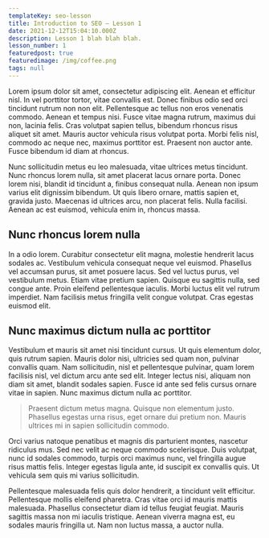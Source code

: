 ```yaml
---
templateKey: seo-lesson
title: Introduction to SEO – Lesson 1
date: 2021-12-12T15:04:10.000Z
description: Lesson 1 blah blah blah.
lesson_number: 1
featuredpost: true
featuredimage: /img/coffee.png
tags: null
---
```


Lorem ipsum dolor sit amet, consectetur adipiscing elit. Aenean et efficitur nisl. In vel porttitor tortor, vitae convallis est. Donec finibus odio sed orci tincidunt rutrum non non elit. Pellentesque ac tellus non eros venenatis commodo. Aenean et tempus nisi. Fusce vitae magna rutrum, maximus dui non, lacinia felis. Cras volutpat sapien tellus, bibendum rhoncus risus aliquet sit amet. Mauris auctor vehicula risus volutpat porta. Morbi felis nisl, commodo ac neque nec, maximus porttitor est. Praesent non auctor ante. Fusce bibendum id diam at rhoncus.

Nunc sollicitudin metus eu leo malesuada, vitae ultrices metus tincidunt. Nunc rhoncus lorem nulla, sit amet placerat lacus ornare porta. Donec lorem nisi, blandit id tincidunt a, finibus consequat nulla. Aenean non ipsum varius elit dignissim bibendum. Ut quis libero ornare, mattis sapien et, gravida justo. Maecenas id ultrices arcu, non placerat felis. Nulla facilisi. Aenean ac est euismod, vehicula enim in, rhoncus massa.

## Nunc rhoncus lorem nulla

In a odio lorem. Curabitur consectetur elit magna, molestie hendrerit lacus sodales ac. Vestibulum vehicula consequat neque vel euismod. Phasellus vel accumsan purus, sit amet posuere lacus. Sed vel luctus purus, vel vestibulum metus. Etiam vitae pretium sapien. Quisque eu sagittis nulla, sed congue ante. Proin eleifend pellentesque iaculis. Morbi luctus elit vel rutrum imperdiet. Nam facilisis metus fringilla velit congue volutpat. Cras egestas euismod elit.

## Nunc maximus dictum nulla ac porttitor

Vestibulum et mauris sit amet nisi tincidunt cursus. Ut quis elementum dolor, quis rutrum sapien. Mauris dolor nisi, ultricies sed quam non, pulvinar convallis quam. Nam sollicitudin, nisl et pellentesque pulvinar, quam lorem facilisis nisl, vel dictum arcu ante sed elit. Integer lectus nisi, aliquam non diam sit amet, blandit sodales sapien. Fusce id ante sed felis cursus ornare vitae in sapien. Nunc maximus dictum nulla ac porttitor. 

>Praesent dictum metus magna. Quisque non elementum justo. Phasellus egestas urna risus, eget ornare dui pretium non. Mauris ultrices mi in sapien sollicitudin commodo. 

Orci varius natoque penatibus et magnis dis parturient montes, nascetur ridiculus mus. Sed nec velit ac neque commodo scelerisque. Duis volutpat, nunc id sodales commodo, turpis orci maximus nunc, vel fringilla augue risus mattis felis. Integer egestas ligula ante, id suscipit ex convallis quis. Ut vehicula sem quis mi varius sollicitudin.

Pellentesque malesuada felis quis dolor hendrerit, a tincidunt velit efficitur. Pellentesque mollis eleifend pharetra. Cras vitae orci id mauris mattis malesuada. Phasellus consectetur diam id tellus feugiat feugiat. Mauris sagittis massa non mi iaculis tristique. Aenean viverra magna est, eu sodales mauris fringilla ut. Nam non luctus massa, a auctor nulla.
